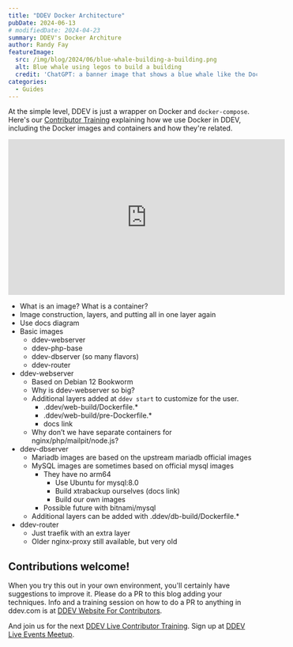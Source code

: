 ```yaml
---
title: "DDEV Docker Architecture"
pubDate: 2024-06-13
# modifiedDate: 2024-04-23
summary: DDEV's Docker Architure
author: Randy Fay
featureImage:
  src: /img/blog/2024/06/blue-whale-building-a-building.png
  alt: Blue whale using legos to build a building
  credit: 'ChatGPT: a banner image that shows a blue whale like the Docker whale using building blocks to build a large building.'
categories:
  - Guides
---
```


At the simple level, DDEV is just a wrapper on Docker and `docker-compose`. Here's our [Contributor Training](contributor-training.md) explaining how we use Docker in DDEV, including the Docker images and containers and how they're related.

<iframe width="560" height="315" src="https://www.youtube.com/embed/ee1YFvATQKw?si=2Fovta2MheJJdG-T" title="YouTube video player" frameborder="0" allow="accelerometer; autoplay; clipboard-write; encrypted-media; gyroscope; picture-in-picture; web-share" referrerpolicy="strict-origin-when-cross-origin" allowfullscreen></iframe>



- What is an image? What is a container?
- Image construction, layers, and putting all in one layer again
- Use docs diagram
- Basic images
    - ddev-webserver
    - ddev-php-base
    - ddev-dbserver (so many flavors)
    - ddev-router
- ddev-webserver
    - Based on Debian 12 Bookworm
    - Why is ddev-webserver so big?
    - Additional layers added at `ddev start` to customize for the user.
        - .ddev/web-build/Dockerfile.*
        - .ddev/web-build/pre-Dockerfile.*
        - docs link
    - Why don’t we have separate containers for nginx/php/mailpit/node.js?
- ddev-dbserver
    - Mariadb images are based on the upstream mariadb official images
    - MySQL images are sometimes based on official mysql images
        - They have no arm64
            - Use Ubuntu for mysql:8.0
            - Build xtrabackup ourselves (docs link)
            - Build our own images
        - Possible future with bitnami/mysql
    - Additional layers can be added with .ddev/db-build/Dockerfile.*
- ddev-router
    - Just traefik with an extra layer
    - Older nginx-proxy still available, but very old

## Contributions welcome!

When you try this out in your own environment, you'll certainly have suggestions to improve it. Please do a PR to this blog adding your techniques. Info and a training session on how to do a PR to anything in ddev.com is at [DDEV Website For Contributors](ddev-website-for-contributors.md).

And join us for the next [DDEV Live Contributor Training](contributor-training.md). Sign up at [DDEV Live Events Meetup](https://www.meetup.com/ddev-events/events/).
